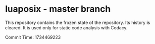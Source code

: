 # luaposix - master branch

This repository contains the frozen state of the repository.
Its history is cleared. It is used only for static code
analysis with Codacy.

Commit Time: 1734469223